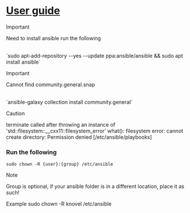 # [User guide](user_manual.md)



> [!IMPORTANT]  
> Need to install ansible run the following
<br>
`sudo apt-add-repository --yes --update ppa:ansible/ansible && sudo apt install ansible`

<br>

> [!IMPORTANT]  
> Cannot find community.general.snap 
<br>
`ansible-galaxy collection install community.general`

<br>

> [!CAUTION]
> terminate called after throwing an instance of 'std::filesystem::__cxx11::filesystem_error'
>  what():  filesystem error: cannot create directory: Permission denied [/etc/ansible/playbooks]
### Run the following
`sudo chown -R {user}:{group} /etc/ansible`
> [!NOTE]  
> Group is optional, if your ansible folder is in a different location, place it as such!

Example
sudo chown -R knovel /etc/ansible